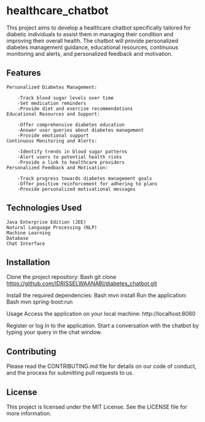 # healthcare_chatbot
This project aims to develop a healthcare chatbot specifically tailored for diabetic individuals to assist them in managing their condition and improving their overall health. The chatbot will provide personalized diabetes management guidance, educational resources, continuous monitoring and alerts, and personalized feedback and motivation.

## Features
    Personalized Diabetes Management:

        -Track blood sugar levels over time
        -Set medication reminders
        -Provide diet and exercise recommendations
    Educational Resources and Support:

        -Offer comprehensive diabetes education
        -Answer user queries about diabetes management
        -Provide emotional support
    Continuous Monitoring and Alerts:
        
        -Identify trends in blood sugar patterns
        -Alert users to potential health risks
        -Provide a link to healthcare providers   
    Personalized Feedback and Motivation:

        -Track progress towards diabetes management goals
        -Offer positive reinforcement for adhering to plans
        -Provide personalized motivational messages
## Technologies Used
    Java Enterprise Edition (JEE)
    Natural Language Processing (NLP)
    Machine Learning
    Database
    Chat Interface

## Installation
Clone the project repository:
    Bash
        git clone https://github.com/IDRISSELWAANABI/diabetes_chatbot.git

Install the required dependencies:
    Bash
         mvn install
Run the application:
    Bash
        mvn spring-boot:run

Usage
Access the application on your local machine:
    http://localhost:8080

Register or log in to the application.
Start a conversation with the chatbot by typing your query in the chat window.

## Contributing
Please read the CONTRIBUTING.md file for details on our code of conduct, and the process for submitting pull requests to us.

## License
This project is licensed under the MIT License. See the LICENSE file for more information.
